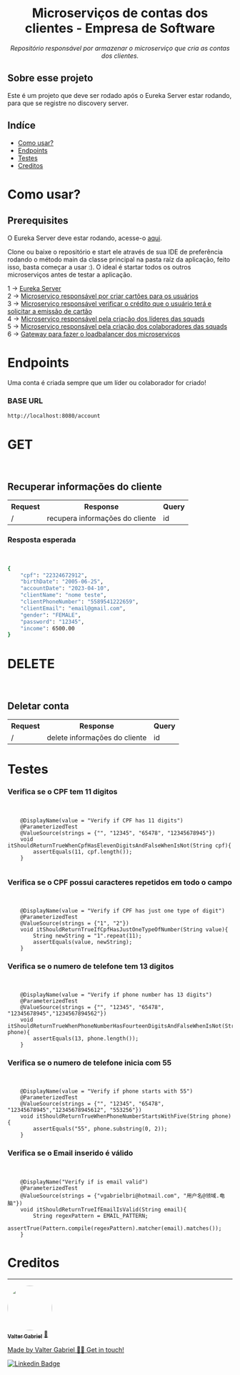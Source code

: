 <h1 align="center">Microserviços de contas dos clientes - Empresa de Software</h1>
<p align="center"><i>Repositório responsável por armazenar o microserviço que cria as contas dos clientes.</i></p>

##  Sobre esse projeto
Este é um projeto que deve ser rodado após o Eureka Server estar rodando, para que se registre no discovery server.


## Indíce
<!--ts-->
   * [Como usar?](#como-usar)
   * [Endpoints](#endpoints)
   * [Testes](#testes)
   * [Creditos](#creditos)
<!--te-->
  
<h1>Como usar?</h1>
<h2>Prerequisites</h2>
<p>O Eureka Server deve estar rodando, acesse-o <a href="https://github.com/ValterGabriell/bank-system-eureka-server">aqui</a>.</br>
<p>Clone ou baixe o repositório e start ele através de sua IDE de preferência rodando o método main da classe principal na pasta raíz da aplicação, feito isso, basta começar a usar :). O ideal é startar todos os outros microserviços antes de testar a aplicação.</p>

1 -> <a href="https://github.com/ValterGabriell/bank-system-eureka-server">Eureka Server</a></br>
2 -> <a href="https://github.com/ValterGabriell/bank-system-mscards">Microserviço responsável por criar cartões para os usuários</a></br>
3 -> <a href="https://github.com/ValterGabriell/bank-system-mscreditappraiser">Microserviço responsável verificar o crédito que o usuário terá e solicitar a emissão de cartão</a></br>
4 -> <a href="https://github.com/ValterGabriell/software-company-mslead">Microserviço responsável pela criação dos líderes das squads</a></br>
5 -> <a href="https://github.com/ValterGabriell/software-company-mscolaborators">Microserviço responsável pela criação dos colaboradores das squads</a></br>
6 -> <a href="https://github.com/ValterGabriell/bank-system-gateway">Gateway para fazer o loadbalancer dos microserviços</a></br>


  
<h1>Endpoints</h1>

Uma conta é criada sempre que um líder ou colaborador for criado!

<h3>BASE URL</h3>

```bash
http://localhost:8080/account
``` 
<h1>GET</h1></br>


<h2>Recuperar informações do cliente</h2>
<table>
  <tr>
    <th>Request</th>
    <th>Response</th>
    <th>Query</th>
  </tr>
  <tr>
    <td>/</td>
    <td>recupera informações do cliente</td>
    <td>id</td>
  </tr>
</table>



<h3>Resposta esperada</h3></br>

```bash
{
	"cpf": "22324672912",
	"birthDate": "2005-06-25",
	"accountDate": "2023-04-10",
	"clientName": "nome teste",
	"clientPhoneNumber": "5589541222659",
	"clientEmail": "email@gmail.com",
	"gender": "FEMALE",
	"password": "12345",
	"income": 6500.00
}
```


<h1>DELETE</h1></br>


<h2>Deletar conta</h2>
<table>
  <tr>
    <th>Request</th>
    <th>Response</th>
    <th>Query</th>
  </tr>
  <tr>
    <td>/</td>
    <td>delete informações do cliente</td>
    <td>id</td>
  </tr>
</table>

<h1>Testes</h1>

<h3>Verifica se o CPF tem 11 digitos</h3></br>

```
    @DisplayName(value = "Verify if CPF has 11 digits")
    @ParameterizedTest
    @ValueSource(strings = {"", "12345", "65478", "12345678945"})
    void itShouldReturnTrueWhenCpfHasElevenDigitsAndFalseWhenIsNot(String cpf){
        assertEquals(11, cpf.length());
    }
    
```


<h3>Verifica se o CPF possui caracteres repetidos em todo o campo</h3></br>

```
    @DisplayName(value = "Verify if CPF has just one type of digit")
    @ParameterizedTest
    @ValueSource(strings = {"1", "2"})
    void itShouldReturnTrueIfCpfHasJustOneTypeOfNumber(String value){
        String newString = "1".repeat(11);
        assertEquals(value, newString);
    }
```



<h3>Verifica se o numero de telefone tem 13 digitos</h3></br>

```
    @DisplayName(value = "Verify if phone number has 13 digits")
    @ParameterizedTest
    @ValueSource(strings = {"", "12345", "65478", "12345678945","1234567894562"})
    void itShouldReturnTrueWhenPhoneNumberHasFourteenDigitsAndFalseWhenIsNot(String phone){
        assertEquals(13, phone.length());
    }
```


<h3>Verifica se o numero de telefone inicia com 55</h3></br>

```
    @DisplayName(value = "Verify if phone starts with 55")
    @ParameterizedTest
    @ValueSource(strings = {"", "12345", "65478", "12345678945","12345678945612", "553256"})
    void itShouldReturnTrueWhenPhoneNumberStartsWithFive(String phone){
        assertEquals("55", phone.substring(0, 2));
    }
```


<h3>Verifica se o Email inserido é válido</h3></br>

```
    @DisplayName("Verify if is email valid")
    @ParameterizedTest
    @ValueSource(strings = {"vgabrielbri@hotmail.com", "用户名@领域.电脑"})
    void itShouldReturnTrueIfEmailIsValid(String email){
        String regexPattern = EMAIL_PATTERN;
        assertTrue(Pattern.compile(regexPattern).matcher(email).matches());
    }
```

<h1>Creditos</h1>

---

<a href="https://www.linkedin.com/in/valter-gabriel">
  <img style="border-radius: 50%;" src="https://user-images.githubusercontent.com/63808405/171045850-84caf881-ee10-4782-9016-ea1682c4731d.jpeg" width="100px;" alt=""/>
  <br />
  <sub><b>Valter Gabriel</b></sub></a> <a href="https://www.linkedin.com/in/valter-gabriel" title="Linkedin">🚀</ a>
 
Made by Valter Gabriel 👋🏽 Get in touch!

[![Linkedin Badge](https://img.shields.io/badge/-Gabriel-blue?style=flat-square&logo=Linkedin&logoColor=white&link=https://www.linkedin.com/in/valter-gabriel/ )](https://www.linkedin.com/in/valter-gabriel/)

